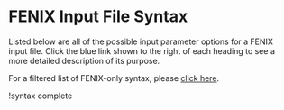 # FENIX Input File Syntax

Listed below are all of the possible input parameter options for a FENIX input
file. Click the blue link shown to the right of each heading to see a more detailed
description of its purpose.

For a filtered list of FENIX-only syntax, please [click here](syntax/fenix_only.md).

!syntax complete
